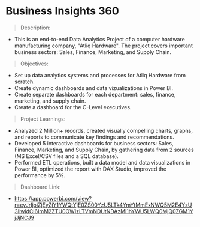 # Business Insights 360

> Description:
- This is an end-to-end Data Analytics Project of a computer hardware manufacturing company, "Atliq Hardware". The project covers important business sectors: Sales, Finance, Marketing, and Supply Chain.

> Objectives:
- Set up data analytics systems and processes for Atliq Hardware from scratch.
- Create dynamic dashboards and data vizualizations in Power BI.
- Create separate dashboards for each department: sales, finance, marketing, and supply chain.
- Create a dashboard for the C-Level executives.

> Project Learnings:
- Analyzed 2 Million+ records, created visually compelling charts, graphs, and reports to communicate key findings
and recommendations.
- Developed 5 interactive dashboards for business sectors: Sales, Finance, Marketing, and Supply Chain, by gathering
data from 2 sources (MS Excel/CSV files and a SQL database).
- Performed ETL operations, built a data model and data visualizations in Power BI, optimized the report with DAX
Studio, improved the performance by 5%.

> Dashboard Link:
- https://app.powerbi.com/view?r=eyJrIjoiZjEyZjY1YWQtYjE0ZS00YzU5LTk4YmYtMmExNWQ5M2E4YzU3IiwidCI6ImM2ZTU0OWIzLTVmNDUtNDAzMi1hYWU5LWQ0MjQ0ZGM1YjJjNCJ9
